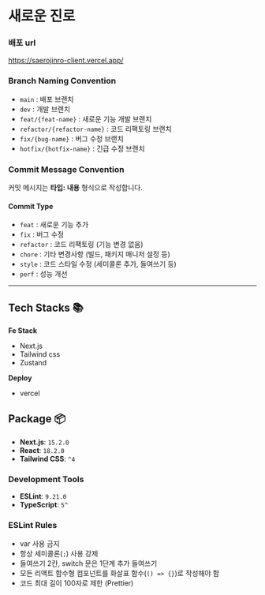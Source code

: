 # 새로운 진로

### 배포 url
https://saerojinro-client.vercel.app/

### Branch Naming Convention

- `main` : 배포 브랜치
- `dev` : 개발 브랜치
- `feat/{feat-name}` : 새로운 기능 개발 브랜치
- `refactor/{refactor-name}` : 코드 리팩토링 브랜치
- `fix/{bug-name}` : 버그 수정 브랜치
- `hotfix/{hotfix-name}` : 긴급 수정 브랜치

### Commit Message Convention

커밋 메시지는 **타입: 내용** 형식으로 작성합니다.

#### Commit Type

- `feat` : 새로운 기능 추가
- `fix` : 버그 수정
- `refactor` : 코드 리팩토링 (기능 변경 없음)
- `chore` : 기타 변경사항 (빌드, 패키지 매니저 설정 등)
- `style` : 코드 스타일 수정 (세미콜론 추가, 들여쓰기 등)
- `perf` : 성능 개선

---

## Tech Stacks 📚

**Fe Stack**

- Next.js
- Tailwind css
- Zustand

**Deploy**

- vercel

## Package 📦

- **Next.js**: `15.2.0`
- **React**: `18.2.0`
- **Tailwind CSS**: `^4`

### Development Tools

- **ESLint**: `9.21.0`
- **TypeScript**: `5^`

### ESLint Rules

- var 사용 금지
- 항상 세미콜론(`;`) 사용 강제
- 들여쓰기 2칸, switch 문은 1단계 추가 들여쓰기
- 모든 리액트 함수형 컴포넌트를 화살표 함수(`() => {}`)로 작성해야 함
- 코드 최대 길이 100자로 제한 (Prettier)
